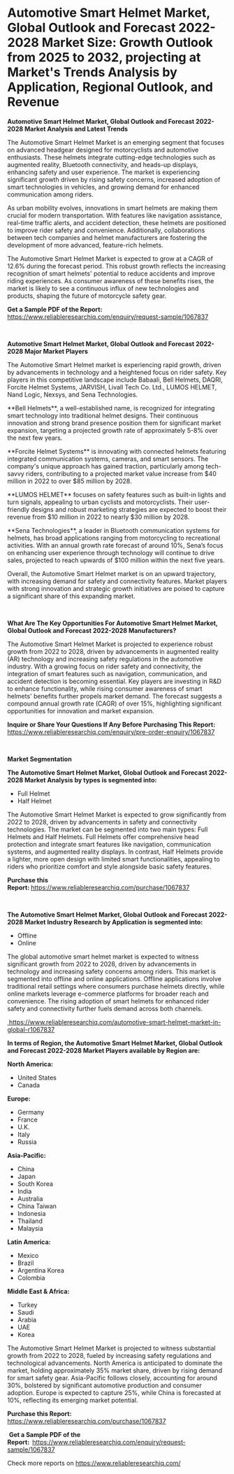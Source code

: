 <p><h1>Automotive Smart Helmet Market, Global Outlook and Forecast 2022-2028 Market Size: Growth Outlook from 2025 to 2032, projecting at Market's Trends Analysis by Application, Regional Outlook, and Revenue</h1></p><p><strong>Automotive Smart Helmet Market, Global Outlook and Forecast 2022-2028 Market Analysis and Latest Trends</strong></p>
<p><p>The Automotive Smart Helmet Market is an emerging segment that focuses on advanced headgear designed for motorcyclists and automotive enthusiasts. These helmets integrate cutting-edge technologies such as augmented reality, Bluetooth connectivity, and heads-up displays, enhancing safety and user experience. The market is experiencing significant growth driven by rising safety concerns, increased adoption of smart technologies in vehicles, and growing demand for enhanced communication among riders.</p><p>As urban mobility evolves, innovations in smart helmets are making them crucial for modern transportation. With features like navigation assistance, real-time traffic alerts, and accident detection, these helmets are positioned to improve rider safety and convenience. Additionally, collaborations between tech companies and helmet manufacturers are fostering the development of more advanced, feature-rich helmets.</p><p>The Automotive Smart Helmet Market is expected to grow at a CAGR of 12.6% during the forecast period. This robust growth reflects the increasing recognition of smart helmets' potential to reduce accidents and improve riding experiences. As consumer awareness of these benefits rises, the market is likely to see a continuous influx of new technologies and products, shaping the future of motorcycle safety gear.</p></p>
<p><strong>Get a Sample PDF of the Report:&nbsp;</strong> <a href="https://www.reliableresearchiq.com/enquiry/request-sample/1067837?utm_campaign=2732&utm_medium=2&utm_source=Github&utm_content=ia&utm_term=21032025&utm_id=automotive-smart-helmet-market-global-outlook-and-forecast-2022-2028">https://www.reliableresearchiq.com/enquiry/request-sample/1067837</a></p>
<p>&nbsp;</p>
<p><strong>Automotive Smart Helmet Market, Global Outlook and Forecast 2022-2028 Major Market Players</strong></p>
<p><p>The Automotive Smart Helmet market is experiencing rapid growth, driven by advancements in technology and a heightened focus on rider safety. Key players in this competitive landscape include Babaali, Bell Helmets, DAQRI, Forcite Helmet Systems, JARVISH, Livall Tech Co. Ltd., LUMOS HELMET, Nand Logic, Nexsys, and Sena Technologies.</p><p>**Bell Helmets**, a well-established name, is recognized for integrating smart technology into traditional helmet designs. Their continuous innovation and strong brand presence position them for significant market expansion, targeting a projected growth rate of approximately 5-8% over the next few years.</p><p>**Forcite Helmet Systems** is innovating with connected helmets featuring integrated communication systems, cameras, and smart sensors. The company's unique approach has gained traction, particularly among tech-savvy riders, contributing to a projected market value increase from $40 million in 2022 to over $85 million by 2028.</p><p>**LUMOS HELMET** focuses on safety features such as built-in lights and turn signals, appealing to urban cyclists and motorcyclists. Their user-friendly designs and robust marketing strategies are expected to boost their revenue from $10 million in 2022 to nearly $30 million by 2028.</p><p>**Sena Technologies**, a leader in Bluetooth communication systems for helmets, has broad applications ranging from motorcycling to recreational activities. With an annual growth rate forecast of around 10%, Sena’s focus on enhancing user experience through technology will continue to drive sales, projected to reach upwards of $100 million within the next five years.</p><p>Overall, the Automotive Smart Helmet market is on an upward trajectory, with increasing demand for safety and connectivity features. Market players with strong innovation and strategic growth initiatives are poised to capture a significant share of this expanding market.</p></p>
<p>&nbsp;</p>
<p><strong>What Are The Key Opportunities For Automotive Smart Helmet Market, Global Outlook and Forecast 2022-2028 Manufacturers?</strong></p>
<p><p>The Automotive Smart Helmet Market is projected to experience robust growth from 2022 to 2028, driven by advancements in augmented reality (AR) technology and increasing safety regulations in the automotive industry. With a growing focus on rider safety and connectivity, the integration of smart features such as navigation, communication, and accident detection is becoming essential. Key players are investing in R&D to enhance functionality, while rising consumer awareness of smart helmets' benefits further propels market demand. The forecast suggests a compound annual growth rate (CAGR) of over 15%, highlighting significant opportunities for innovation and market expansion.</p></p>
<p><strong>Inquire or Share Your Questions If Any Before Purchasing This Report:</strong> <a href="https://www.reliableresearchiq.com/enquiry/pre-order-enquiry/1067837?utm_campaign=2732&utm_medium=2&utm_source=Github&utm_content=ia&utm_term=21032025&utm_id=automotive-smart-helmet-market-global-outlook-and-forecast-2022-2028">https://www.reliableresearchiq.com/enquiry/pre-order-enquiry/1067837</a></p>
<p>&nbsp;</p>
<p><strong>Market Segmentation</strong></p>
<p><strong>The Automotive Smart Helmet Market, Global Outlook and Forecast 2022-2028 Market Analysis by types is segmented into:</strong></p>
<p><ul><li>Full Helmet</li><li>Half Helmet</li></ul></p>
<p><p>The Automotive Smart Helmet Market is expected to grow significantly from 2022 to 2028, driven by advancements in safety and connectivity technologies. The market can be segmented into two main types: Full Helmets and Half Helmets. Full Helmets offer comprehensive head protection and integrate smart features like navigation, communication systems, and augmented reality displays. In contrast, Half Helmets provide a lighter, more open design with limited smart functionalities, appealing to riders who prioritize comfort and style alongside basic safety features.</p></p>
<p><strong>Purchase this Report:&nbsp;</strong><a href="https://www.reliableresearchiq.com/purchase/1067837?utm_campaign=2732&utm_medium=2&utm_source=Github&utm_content=ia&utm_term=21032025&utm_id=automotive-smart-helmet-market-global-outlook-and-forecast-2022-2028">https://www.reliableresearchiq.com/purchase/1067837</a></p>
<p>&nbsp;</p>
<p><strong>The Automotive Smart Helmet Market, Global Outlook and Forecast 2022-2028 Market Industry Research by Application is segmented into:</strong></p>
<p><ul><li>Offline</li><li>Online</li></ul></p>
<p><p>The global automotive smart helmet market is expected to witness significant growth from 2022 to 2028, driven by advancements in technology and increasing safety concerns among riders. This market is segmented into offline and online applications. Offline applications involve traditional retail settings where consumers purchase helmets directly, while online markets leverage e-commerce platforms for broader reach and convenience. The rising adoption of smart helmets for enhanced rider safety and connectivity further fuels demand across both channels.</p></p>
<p><a href="https://www.reliableresearchiq.com/automotive-smart-helmet-market-in-global-r1067837?utm_campaign=2732&utm_medium=2&utm_source=Github&utm_content=ia&utm_term=21032025&utm_id=automotive-smart-helmet-market-global-outlook-and-forecast-2022-2028">&nbsp;https://www.reliableresearchiq.com/automotive-smart-helmet-market-in-global-r1067837</a></p>
<p><strong>In terms of Region, the Automotive Smart Helmet Market, Global Outlook and Forecast 2022-2028 Market Players available by Region are:</strong></p>
<p>
    <p> <strong> North America: </strong>
        <ul>
            <li>United States</li>
            <li>Canada</li>
        </ul>
        </p> 
    <p> <strong> Europe: </strong>
        <ul>
            <li>Germany</li>
            <li>France</li>
            <li>U.K.</li>
            <li>Italy</li>
            <li>Russia</li>
        </ul>
        </p> 
    <p> <strong> Asia-Pacific: </strong>
        <ul>
            <li>China</li>
            <li>Japan</li>
            <li>South Korea</li>
            <li>India</li>
            <li>Australia</li>
            <li>China Taiwan</li>
            <li>Indonesia</li>
            <li>Thailand</li>
            <li>Malaysia</li>
        </ul>
        </p> 
    <p> <strong> Latin America: </strong>
        <ul>
            <li>Mexico</li>
            <li>Brazil</li>
            <li>Argentina Korea</li>
            <li>Colombia</li>
        </ul>
        </p> 
    <p> <strong> Middle East & Africa: </strong>
        <ul>
            <li>Turkey</li>
            <li>Saudi</li>
            <li>Arabia</li>
            <li>UAE</li>
            <li>Korea</li>
        </ul>
    </p>
    </p>
<p><p>The Automotive Smart Helmet Market is projected to witness substantial growth from 2022 to 2028, fueled by increasing safety regulations and technological advancements. North America is anticipated to dominate the market, holding approximately 35% market share, driven by rising demand for smart safety gear. Asia-Pacific follows closely, accounting for around 30%, bolstered by significant automotive production and consumer adoption. Europe is expected to capture 25%, while China is forecasted at 10%, reflecting its emerging market potential.</p></p>
<p><strong>Purchase this Report: </strong><a href="https://www.reliableresearchiq.com/purchase/1067837?utm_campaign=2732&utm_medium=2&utm_source=Github&utm_content=ia&utm_term=21032025&utm_id=automotive-smart-helmet-market-global-outlook-and-forecast-2022-2028">https://www.reliableresearchiq.com/purchase/1067837</a></p>
<p>&nbsp;<strong>Get a Sample PDF of the Report:&nbsp;&nbsp;</strong><a href="https://www.reliableresearchiq.com/enquiry/request-sample/1067837?utm_campaign=2732&utm_medium=2&utm_source=Github&utm_content=ia&utm_term=21032025&utm_id=automotive-smart-helmet-market-global-outlook-and-forecast-2022-2028">https://www.reliableresearchiq.com/enquiry/request-sample/1067837</a></p>
<p><strong></strong></p>
<p>Check more reports on <a href="https://www.reliableresearchiq.com/?utm_campaign=2732&utm_medium=2&utm_source=Github&utm_content=ia&utm_term=21032025&utm_id=automotive-smart-helmet-market-global-outlook-and-forecast-2022-2028">https://www.reliableresearchiq.com/</a></p>
